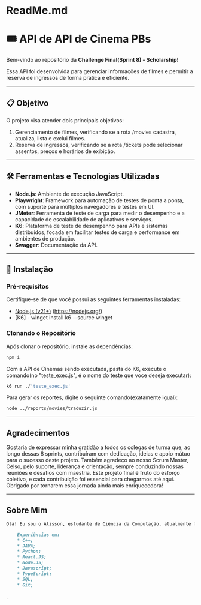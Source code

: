 # ReadMe.md


# 🎟️ API de **API de Cinema PBs**

Bem-vindo ao repositório da **Challenge Final(Sprint 8) - Scholarship**!

Essa API foi desenvolvida para gerenciar informações de filmes e permitir a reserva de ingressos de forma prática e eficiente.  

---

## 📋 **Objetivo**

O projeto visa atender dois principais objetivos:

1. Gerenciamento de filmes, verificando se a rota /movies cadastra, atualiza, lista e exclui filmes.
2. Reserva de ingressos, verificando se a rota /tickets pode selecionar assentos, preços e horários de exibição.

---

## 🛠️ **Ferramentas e Tecnologias Utilizadas**

- **Node.js**: Ambiente de execução JavaScript.
- **Playwright**: Framework para automação de testes de ponta a ponta, com suporte para múltiplos navegadores e testes em UI.
- **JMeter**: Ferramenta de teste de carga para medir o desempenho e a capacidade de escalabilidade de aplicativos e serviços.
- **K6**: Plataforma de teste de desempenho para APIs e sistemas distribuídos, focada em facilitar testes de carga e performance em ambientes de produção.
- **Swagger**: Documentação da API.

---

## 🚀 **Instalação**

### **Pré-requisitos**

Certifique-se de que você possui as seguintes ferramentas instaladas:

- [Node.js (v21+)](https://nodejs.org/) (https://nodejs.org/)
- [K6] - winget install k6 --source winget

### **Clonando o Repositório**

Após clonar o repositório, instale as dependências:
```bash
npm i

```
Com a API de Cinemas sendo executada, pasta do K6, execute o comando(no "teste_exec.js", é o nome do teste que voce deseja executar):
```bash
k6 run ./'teste_exec.js'

```
Para gerar os reportes, digite o seguinte comando(exatamente igual):
```bash
node ../reports/movies/traduzir.js

```
---
## Agradecimentos

Gostaria de expressar minha gratidão a todos os colegas de turma que, ao longo dessas 8 sprints, contribuíram com dedicação, ideias e apoio mútuo para o sucesso deste projeto. Também agradeço ao nosso Scrum Master, Celso, pelo suporte, liderança e orientação, sempre conduzindo nossas reuniões e desafios com maestria. Este projeto final é fruto do esforço coletivo, e cada contribuição foi essencial para chegarmos até aqui. Obrigado por tornarem essa jornada ainda mais enriquecedora! 

---


## Sobre Mim
```markdown
Olá! Eu sou o Alisson, estudante de Ciência da Computação, atualmente focado na área de Quality AI. Neste repositório, compartilho um pouco do que estou aprendendo e desenvolvendo durante a Sprint 1 do projeto PB QualityAI.

    Experiências em:
    * C++;
    * JAVA;
    * Python;
    * React.JS;
    * Node.JS;
    * Javascript;
    * TypeScript;
    * SQL;
    * Git;  
```

.
